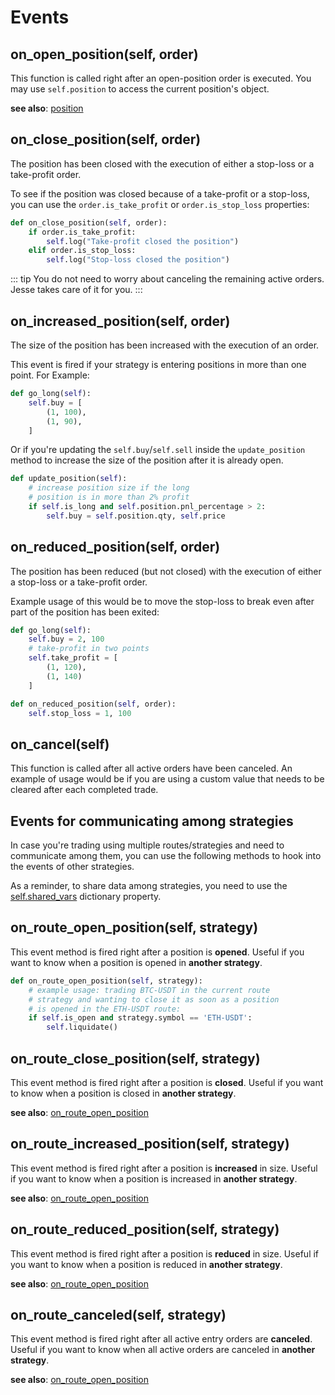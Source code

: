 # Events

## on\_open\_position(self, order)

This function is called right after an open-position order is executed. You may use `self.position` to access the current position's object. 

**see also**: [position](api.html#position)

## on\_close\_position(self, order)

The position has been closed with the execution of either a stop-loss or a take-profit order. 

To see if the position was closed because of a take-profit or a stop-loss, you can use the `order.is_take_profit` or `order.is_stop_loss` properties:

```py
def on_close_position(self, order):
    if order.is_take_profit:
        self.log("Take-profit closed the position")
    elif order.is_stop_loss:
        self.log("Stop-loss closed the position")
```

::: tip 
You do not need to worry about canceling the remaining active orders. Jesse takes care of it for you.
:::

## on\_increased\_position(self, order)

The size of the position has been increased with the execution of an order. 

This event is fired if your strategy is entering positions in more than one point. For Example: 

```py
def go_long(self):
    self.buy = [
        (1, 100), 
        (1, 90), 
    ]
```

Or if you're updating the `self.buy`/`self.sell` inside the `update_position` method to increase the size of the position after it is already open.

```py
def update_position(self):
    # increase position size if the long
    # position is in more than 2% profit
    if self.is_long and self.position.pnl_percentage > 2:
        self.buy = self.position.qty, self.price
```

## on\_reduced\_position(self, order)
The position has been reduced (but not closed) with the execution of either a stop-loss or a take-profit order. 

Example usage of this would be to move the stop-loss to break even after part of the position has been exited: 

```py 
def go_long(self):
    self.buy = 2, 100
    # take-profit in two points
    self.take_profit = [
        (1, 120), 
        (1, 140)
    ]

def on_reduced_position(self, order):
    self.stop_loss = 1, 100
```

## on_cancel(self)

This function is called after all active orders have been canceled. An example of usage would be if you are using a custom value that needs to be cleared after each completed trade. 

## Events for communicating among strategies

In case you're trading using multiple routes/strategies and need to communicate among them, you can use the following methods to hook into the events of other strategies.

As a reminder, to share data among strategies, you need to use the [self.shared_vars](https://docs.jesse.trade/docs/strategies/api.html#shared-vars) dictionary property.

## on\_route\_open\_position(self, strategy)

This event method is fired right after a position is **opened**. Useful if you want to know when a position is opened in **another strategy**.

```py
def on_route_open_position(self, strategy):
    # example usage: trading BTC-USDT in the current route 
    # strategy and wanting to close it as soon as a position 
    # is opened in the ETH-USDT route:
    if self.is_open and strategy.symbol == 'ETH-USDT':
        self.liquidate()
```

## on\_route\_close\_position(self, strategy)

This event method is fired right after a position is **closed**. Useful if you want to know when a position is closed in **another strategy**.

**see also**: [on\_route\_open\_position](#on-route-open-position-self-strategy)

## on\_route\_increased\_position(self, strategy)

This event method is fired right after a position is **increased** in size. Useful if you want to know when a position is increased in **another strategy**.

**see also**: [on\_route\_open\_position](#on-route-open-position-self-strategy)

## on\_route\_reduced\_position(self, strategy)

This event method is fired right after a position is **reduced** in size. Useful if you want to know when a position is reduced in **another strategy**.

**see also**: [on\_route\_open\_position](#on-route-open-position-self-strategy)

## on\_route\_canceled(self, strategy)

This event method is fired right after all active entry orders are **canceled**. Useful if you want to know when all active orders are canceled in **another strategy**.

**see also**: [on\_route\_open\_position](#on-route-open-position-self-strategy)
